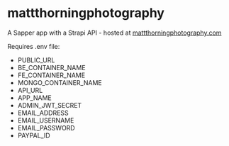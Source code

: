 # mattthorningphotography

A Sapper app with a Strapi API - hosted at [mattthorningphotography.com](https://matthorningphotography.com)

Requires .env file:

- PUBLIC_URL
- BE_CONTAINER_NAME
- FE_CONTAINER_NAME
- MONGO_CONTAINER_NAME
- API_URL
- APP_NAME
- ADMIN_JWT_SECRET
- EMAIL_ADDRESS
- EMAIL_USERNAME
- EMAIL_PASSWORD
- PAYPAL_ID
